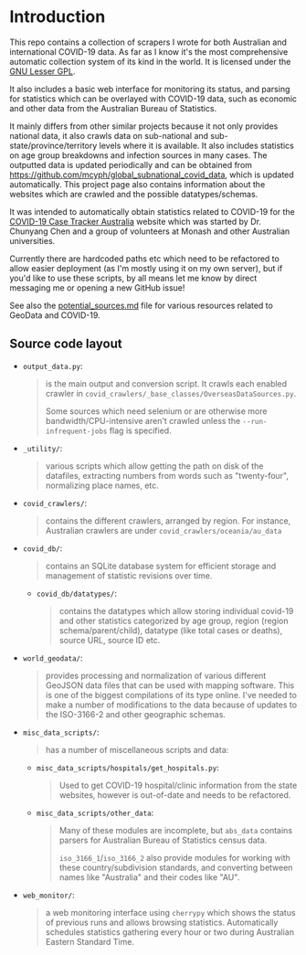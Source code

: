 # Introduction

This repo contains a collection of scrapers I wrote for both Australian and 
international COVID-19 data. As far as I know it's the most comprehensive 
automatic collection system of its kind in the world. It is licensed under 
the [GNU Lesser GPL](LICENSE).

It also includes a basic web interface for 
monitoring its status, and parsing for statistics which can be overlayed 
with COVID-19 data, such as economic and other data from the Australian 
Bureau of Statistics. 

It mainly differs from other similar projects because it not only provides national 
data, it also crawls data on sub-national and sub-state/province/territory 
levels where it is available. It also includes statistics on age group breakdowns 
and infection sources in many cases. The outputted data is updated periodically and 
can be obtained from https://github.com/mcyph/global_subnational_covid_data,
which is updated automatically. This project page also contains information 
about the websites which are crawled and the possible datatypes/schemas.  

It was intended to automatically obtain statistics related to COVID-19 for the 
[COVID-19 Case Tracker Australia](https://covid-19-au.com/) website which was 
started by Dr. Chunyang Chen and a group of volunteers at Monash and other 
Australian universities.

Currently there are hardcoded paths etc which need to be refactored to allow 
easier deployment (as I'm mostly using it on my own server), but if you'd like 
to use these scripts, by all means let me know by direct messaging me or opening 
a new GitHub issue! 

See also the [potential_sources.md](potential_sources.md) file for various 
resources related to GeoData and COVID-19.

## Source code layout

* `output_data.py`:
  > is the main output and conversion script. It crawls 
  > each enabled crawler in 
  > `covid_crawlers/_base_classes/OverseasDataSources.py`.
  >
  > Some sources which need selenium or are otherwise more 
  > bandwidth/CPU-intensive aren't crawled unless the 
  > `--run-infrequent-jobs` flag is specified.

* `_utility/`: 
  > various scripts which allow getting the path on disk of the 
  datafiles, extracting numbers from words such as "twenty-four", 
  normalizing place names, etc.

* `covid_crawlers/`:
  > contains the different crawlers, arranged by region.
  For instance, Australian crawlers are under `covid_crawlers/oceania/au_data`

* `covid_db/`:
  > contains an SQLite database system for efficient storage and 
   management of statistic revisions over time.

    * `covid_db/datatypes/`:
      > contains the datatypes which allow storing 
      individual covid-19 and other statistics categorized by age group,
      region (region schema/parent/child), datatype 
      (like total cases or deaths), source URL, source ID etc.

* `world_geodata/`:
  > provides processing and normalization of various different 
  GeoJSON data files that can be used with mapping software. 
  This is one of the biggest compilations of its type online. 
  I've needed to make a number of modifications to the data because of 
  updates to the ISO-3166-2 and other geographic schemas.

* `misc_data_scripts/`:
  > has a number of miscellaneous scripts and data:

    * `misc_data_scripts/hospitals/get_hospitals.py`:
      > Used to get COVID-19 hospital/clinic information 
        from the state websites, however is out-of-date and 
        needs to be refactored. 
  
    * `misc_data_scripts/other_data`:
      > Many of these modules are incomplete, but `abs_data` contains
      > parsers for Australian Bureau of Statistics census data.
      >
      > `iso_3166_1`/`iso_3166_2` also provide modules for working 
      > with these country/subdivision standards, and converting 
      > between names like "Australia" and their codes like "AU".
  
* `web_monitor/`:
  > a web monitoring interface using `cherrypy` which 
  shows the status of previous runs and allows browsing statistics.
  Automatically schedules statistics gathering every hour or two 
  during Australian Eastern Standard Time.
